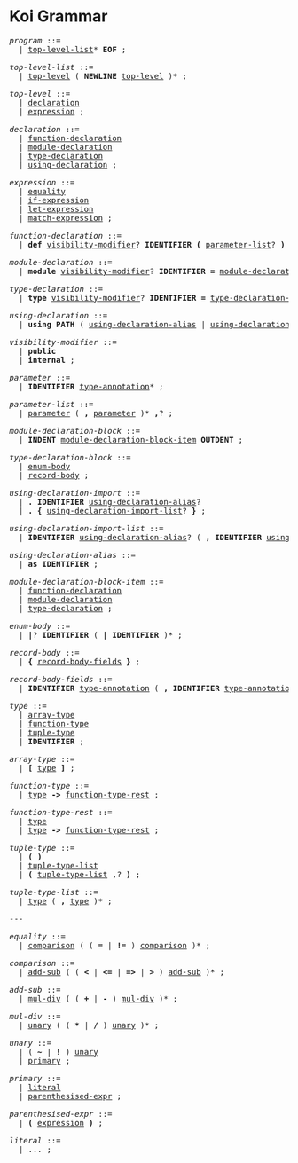 # Koi Grammar

<pre>
<i id="program">program</i> ::=
  | <a href="#top-level-list">top-level-list</a>* <b>EOF</b> ;

<i id="top-level-list">top-level-list</i> ::=
  | <a href="#top-level">top-level</a> ( <b>NEWLINE</b> <a href="#top-level">top-level</a> )* ;

<i id="top-level">top-level</i> ::=
  | <a href="#declaration">declaration</a>
  | <a href="#expression">expression</a> ;

<i id="declaration">declaration</i> ::=
  | <a href="#function-declaration">function-declaration</a>
  | <a href="#module-declaration">module-declaration</a>
  | <a href="#type-declaration">type-declaration</a>
  | <a href="#using-declaration">using-declaration</a> ;

<i id="expression">expression</i> ::=
  | <a href="#equality">equality</a>
  | <a href="#if-expression">if-expression</a>
  | <a href="#let-expression">let-expression</a>
  | <a href="#match-expression">match-expression</a> ;

<i id="function-declaration">function-declaration</i> ::=
  | <b>def</b> <a href="#visibility-modifier">visibility-modifier</a>? <b>IDENTIFIER</b> <b>(</b> <a href="#parameter-list">parameter-list</a>? <b>)</b> <a href="#type-annotation">type-annotation</a>? <b>=</b> <a href="#expression-block">expression-block</a> ;

<i id="module-declaration">module-declaration</i> ::=
  | <b>module</b> <a href="#visibility-modifier">visibility-modifier</a>? <b>IDENTIFIER</b> <b>=</b> <a href="#module-declaration-block">module-declaration-block</a> ;

<i id="type-declaration">type-declaration</i> ::=
  | <b>type</b> <a href="#visibility-modifier">visibility-modifier</a>? <b>IDENTIFIER</b> <b>=</b> <a href="#type-declaration-block">type-declaration-block</a> ;

<i id="using-declaration">using-declaration</i> ::=
  | <b>using</b> <b>PATH</b> ( <a href="#using-declaration-alias">using-declaration-alias</a> | <a href="#using-declaration-import">using-declaration-import</a> )? ;

<i id="visibility-modifier">visibility-modifier</i> ::=
  | <b>public</b>
  | <b>internal</b> ;

<i id="parameter">parameter</i> ::=
  | <b>IDENTIFIER</b> <a href="#type-annotation">type-annotation</a>* ;

<i id="parameter-list">parameter-list</i> ::=
  | <a href="#parameter">parameter</a> ( <b>,</b> <a href="#parameter">parameter</a> )* <b>,</b>? ;

<i id="module-declaration-block">module-declaration-block</i> ::=
  | <b>INDENT</b> <a href="#module-declaration-block-item">module-declaration-block-item</a> <b>OUTDENT</b> ;

<i id="type-declaration-block">type-declaration-block</i> ::=
  | <a href="#enum-body">enum-body</a>
  | <a href="#record-body">record-body</a> ;

<i id="using-declaration-import">using-declaration-import</i> ::=
  | <b>.</b> <b>IDENTIFIER</b> <a href="#using-declaration-alias">using-declaration-alias</a>?
  | <b>.</b> <b>{</b> <a href="#using-declaration-import-list">using-declaration-import-list</a>? <b>}</b> ;

<i id="using-declaration-import-list">using-declaration-import-list</i> ::=
  | <b>IDENTIFIER</b> <a href="#using-declaration-alias">using-declaration-alias</a>? ( <b>,</b> <b>IDENTIFIER</b> <a href="#using-declaration-alias">using-declaration-alias</a>? )* <b>,</b>? ;

<i id="using-declaration-alias">using-declaration-alias</i> ::=
  | <b>as</b> <b>IDENTIFIER</b> ;

<i id="module-declaration-block-item">module-declaration-block-item</i> ::=
  | <a href="#function-declaration">function-declaration</a>
  | <a href="#module-declaration">module-declaration</a>
  | <a href="#type-declaration">type-declaration</a> ;

<i id="enum-body">enum-body</i> ::=
  | <b>|</b>? <b>IDENTIFIER</b> ( <b>|</b> <b>IDENTIFIER</b> )* ;

<i id="record-body">record-body</i> ::=
  | <b>{</b> <a href="#record-body-fields">record-body-fields</a> <b>}</b> ;

<i id="record-body-fields">record-body-fields</i> ::=
  | <b>IDENTIFIER</b> <a href="#type-annotation">type-annotation</a> ( <b>,</b> <b>IDENTIFIER</b> <a href="#type-annotation">type-annotation</a> ) <b>,</b>? ;

<i id="type">type</i> ::=
  | <a href="#array-type">array-type</a>
  | <a href="#function-type">function-type</a>
  | <a href="#tuple-type">tuple-type</a>
  | <b>IDENTIFIER</b> ;

<i id="array-type">array-type</i> ::=
  | <b>[</b> <a href="#type">type</a> <b>]</b> ;

<i id="function-type">function-type</i> ::=
  | <a href="#type">type</a> <b>-></b> <a href="#function-type-rest">function-type-rest</a> ;

<i id="function-type-rest">function-type-rest</i> ::=
  | <a href="#type">type</a>
  | <a href="#type">type</a> <b>-></b> <a href="#function-type-rest">function-type-rest</a> ;

<i id="tuple-type">tuple-type</i> ::=
  | <b>(</b> <b>)</b>
  | <a href="#tuple-type-list">tuple-type-list</a>
  | <b>(</b> <a href="#tuple-type-list">tuple-type-list</a> <b>,</b>? <b>)</b> ;

<i id="tuple-type-list">tuple-type-list</i> ::=
  | <a href="#type">type</a> ( <b>,</b> <a href="#type">type</a> )* ;

---

<i id="equality">equality</i> ::=
  | <a href="#comparison">comparison</a> ( ( <b>=</b> | <b>!=</b> ) <a href="#comparison">comparison</a> )* ;

<i id="comparison">comparison</i> ::=
  | <a href="#add-sub">add-sub</a> ( ( <b><</b> | <b><=</b> | <b>=></b> | <b>></b> ) <a href="#add-sub">add-sub</a> )* ;

<i id="add-sub">add-sub</i> ::=
  | <a href="#mul-div">mul-div</a> ( ( <b>+</b> | <b>-</b> ) <a href="#mul-div">mul-div</a> )* ;

<i id="mul-div">mul-div</i> ::=
  | <a href="#unary">unary</a> ( ( <b>*</b> | <b>/</b> ) <a href="#unary">unary</a> )* ;

<i id="unary">unary</i> ::=
  | ( <b>~</b> | <b>!</b> ) <a href="#unary">unary</a>
  | <a href="#primary">primary</a> ;

<i id="primary">primary</i> ::=
  | <a href="#literal">literal</a>
  | <a href="#parenthesised-expr">parenthesised-expr</a> ;

<i id="parenthesised-expr">parenthesised-expr</i> ::=
  | <b>(</b> <a href="#expression">expression</a> <b>)</b> ;

<i id="literal">literal</i> ::=
  | ... ;
</pre>
